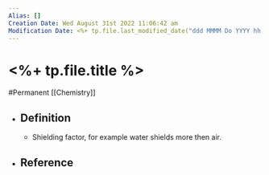 ```yaml
---
Alias: []
Creation Date: Wed August 31st 2022 11:06:42 am 
Modification Date: <%+ tp.file.last_modified_date("ddd MMMM Do YYYY hh:mm:ss a") %>
---
```

# <%+ tp.file.title %>
#Permanent [[Chemistry]]

- ## Definition
	- Shielding factor, for example water shields more then air.
- ## Reference
